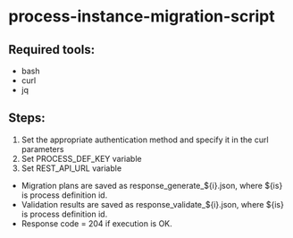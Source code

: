 # process-instance-migration-script

## Required tools:

* bash
* curl
* jq

## Steps:

1. Set the appropriate authentication method and specify it in the curl parameters
2. Set PROCESS_DEF_KEY variable
3. Set REST_API_URL variable

* Migration plans are saved as response_generate_${i}.json, where ${is} is process definition id.
* Validation results are saved as response_validate_${i}.json, where ${is} is process definition id.
* Response code = 204 if execution is OK.